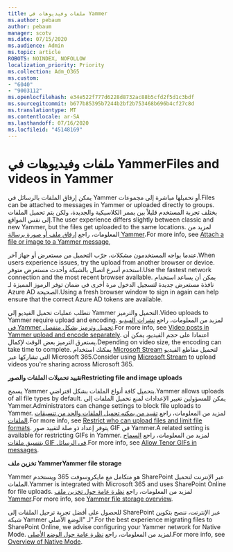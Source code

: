 ```yaml
---
title: ملفات وفيديوهات في Yammer
ms.author: pebaum
author: pebaum
manager: scotv
ms.date: 07/15/2020
ms.audience: Admin
ms.topic: article
ROBOTS: NOINDEX, NOFOLLOW
localization_priority: Priority
ms.collection: Adm_O365
ms.custom:
- "6040"
- "9003112"
ms.openlocfilehash: e34e522f777d6228d8732ac88b5cfd2f5d1c3bdf
ms.sourcegitcommit: b677b85395b7244b2bf2b753468b696b4cf27c8d
ms.translationtype: MT
ms.contentlocale: ar-SA
ms.lasthandoff: 07/16/2020
ms.locfileid: "45148169"
---
```

# <a name="files-and-videos-in-yammer"></a><span data-ttu-id="97dcf-102">ملفات وفيديوهات في Yammer</span><span class="sxs-lookup"><span data-stu-id="97dcf-102">Files and videos in Yammer</span></span>

<span data-ttu-id="97dcf-103">يمكن إرفاق الملفات بالرسائل في Yammer أو تحميلها مباشرة إلى مجموعات.</span><span class="sxs-lookup"><span data-stu-id="97dcf-103">Files can be attached to messages in Yammer or uploaded directly to groups.</span></span> <span data-ttu-id="97dcf-104">يختلف تجربة المستخدم قليلاً بين يممر الكلاسيكية والجديدة، ولكن يتم تحميل الملفات إلى نفس المواقع.</span><span class="sxs-lookup"><span data-stu-id="97dcf-104">The user experience differs slightly between classic and new Yammer, but the files get uploaded to the same locations.</span></span> <span data-ttu-id="97dcf-105">لمزيد من المعلومات، راجع [إرفاق ملف أو صورة برسالة Yammer](https://support.microsoft.com/office/attach-a-file-or-image-to-a-yammer-message-f576d4d1-ad66-4ce4-9c43-46cf75978dbf)،</span><span class="sxs-lookup"><span data-stu-id="97dcf-105">For more info, see [Attach a file or image to a Yammer message](https://support.microsoft.com/office/attach-a-file-or-image-to-a-yammer-message-f576d4d1-ad66-4ce4-9c43-46cf75978dbf),</span></span>  

<span data-ttu-id="97dcf-106">عندما يواجه المستخدمون مشكلات، جرّب التحميل من مستعرض أو جهاز آخر.</span><span class="sxs-lookup"><span data-stu-id="97dcf-106">When users experience issues, try the upload from another browser or device.</span></span> <span data-ttu-id="97dcf-107">استخدم أسرع اتصال بالشبكة وأحدث مستعرض متوفر.</span><span class="sxs-lookup"><span data-stu-id="97dcf-107">Use the fastest network connection and the most recent browser available.</span></span> <span data-ttu-id="97dcf-108">يمكن أن يساعد استخدام نافذة مستعرض جديدة لتسجيل الدخول مرة أخرى في ضمان توفر الرموز المميزة لـ Azure AD الصحيحة.</span><span class="sxs-lookup"><span data-stu-id="97dcf-108">Using a fresh browser window to sign in again can help ensure that the correct Azure AD tokens are available.</span></span>

<span data-ttu-id="97dcf-109">تتطلب عمليات تحميل الفيديو إلى Yammer التحميل والترميز.</span><span class="sxs-lookup"><span data-stu-id="97dcf-109">Video uploads to Yammer require upload and encoding.</span></span> <span data-ttu-id="97dcf-110">لمزيد من المعلومات، راجع [نشرات الفيديو في Yammer تحميل وترميز بشكل منفصل](https://support.microsoft.com/office/video-posts-in-yammer-upload-and-encode-separately-5b3a348e-3a0a-4c4b-95b1-eabdf245ba25).</span><span class="sxs-lookup"><span data-stu-id="97dcf-110">For more info, see [Video posts in Yammer upload and encode separately](https://support.microsoft.com/office/video-posts-in-yammer-upload-and-encode-separately-5b3a348e-3a0a-4c4b-95b1-eabdf245ba25).</span></span> <span data-ttu-id="97dcf-111">اعتمادا على حجم الفيديو، يمكن أن يستغرق الترميز بعض الوقت لإكمال.</span><span class="sxs-lookup"><span data-stu-id="97dcf-111">Depending on video size, the encoding can take time to complete.</span></span> <span data-ttu-id="97dcf-112">يمكنك استخدام [Microsoft Stream](https://docs.microsoft.com/stream/overview) لتحميل مقاطع الفيديو التي تشاركها عبر Microsoft 365.</span><span class="sxs-lookup"><span data-stu-id="97dcf-112">Consider using [Microsoft Stream](https://docs.microsoft.com/stream/overview) to upload videos you're sharing across Microsoft 365.</span></span>

<span data-ttu-id="97dcf-113">**تقييد تحميلات الملفات والصور**</span><span class="sxs-lookup"><span data-stu-id="97dcf-113">**Restricting file and image uploads**</span></span>

<span data-ttu-id="97dcf-114">يسمح Yammer بتحميل كافة أنواع الملفات بشكل افتراضي.</span><span class="sxs-lookup"><span data-stu-id="97dcf-114">Yammer allows uploads of all file types by default.</span></span> <span data-ttu-id="97dcf-115">يمكن للمسؤولين تغيير الإعدادات لمنع تحميل الملفات إلى Yammer.</span><span class="sxs-lookup"><span data-stu-id="97dcf-115">Administrators can change settings to block file uploads to Yammer.</span></span> <span data-ttu-id="97dcf-116">لمزيد من المعلومات، راجع [تقييد من يمكنه تحميل الملفات والحد من تنسيقات الملفات](https://docs.microsoft.com/yammer/configure-your-yammer-network/configure-yammer#restrict-who-can-upload-files-and-limit-file-formats).</span><span class="sxs-lookup"><span data-stu-id="97dcf-116">For more info, see [Restrict who can upload files and limit file formats](https://docs.microsoft.com/yammer/configure-your-yammer-network/configure-yammer#restrict-who-can-upload-files-and-limit-file-formats).</span></span> <span data-ttu-id="97dcf-117">يتوفر إعداد ذو صلة لتقييد صور GIF في Yammer.</span><span class="sxs-lookup"><span data-stu-id="97dcf-117">A related setting is available for restricting GIFs in Yammer.</span></span> <span data-ttu-id="97dcf-118">لمزيد من المعلومات، راجع [السماح بتنسيق ملفات GIF في الرسائل](https://docs.microsoft.com/yammer/configure-your-yammer-network/configure-yammer#allow-tenor-gifs-in-messages).</span><span class="sxs-lookup"><span data-stu-id="97dcf-118">For more info, see [Allow Tenor GIFs in messages](https://docs.microsoft.com/yammer/configure-your-yammer-network/configure-yammer#allow-tenor-gifs-in-messages).</span></span>

<span data-ttu-id="97dcf-119">**تخزين ملف Yammer**</span><span class="sxs-lookup"><span data-stu-id="97dcf-119">**Yammer file storage**</span></span>

<span data-ttu-id="97dcf-120">Yammer هو متكامل مع مايكروسوفت 365 ويستخدم SharePoint عبر الإنترنت لتحميل الملفات.</span><span class="sxs-lookup"><span data-stu-id="97dcf-120">Yammer is integrated with Microsoft 365 and uses SharePoint Online for file uploads.</span></span> <span data-ttu-id="97dcf-121">لمزيد من المعلومات، راجع [نظرة عامة حول تخزين ملف Yammer](https://docs.microsoft.com/yammer/get-started-with-yammer/file-storage).</span><span class="sxs-lookup"><span data-stu-id="97dcf-121">For more info, see [Yammer file storage overview](https://docs.microsoft.com/yammer/get-started-with-yammer/file-storage).</span></span> 

<span data-ttu-id="97dcf-122">للحصول على أفضل تجربة ترحيل الملفات إلى SharePoint عبر الإنترنت، ننصح بتكوين شبكة Yammer لـ "الوضع الأصلي".</span><span class="sxs-lookup"><span data-stu-id="97dcf-122">For the best experience migrating files to SharePoint Online, we advise configuring your Yammer network for Native Mode.</span></span> <span data-ttu-id="97dcf-123">لمزيد من المعلومات، راجع [نظرة عامة حول الوضع الأصلي](https://docs.microsoft.com/yammer/configure-your-yammer-network/overview-native-mode).</span><span class="sxs-lookup"><span data-stu-id="97dcf-123">For more info, see [Overview of Native Mode](https://docs.microsoft.com/yammer/configure-your-yammer-network/overview-native-mode).</span></span> 
